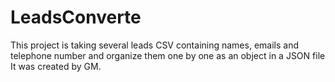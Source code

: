 # LeadsConverte
This project is taking several leads CSV containing names, emails and telephone number and organize them one by one as an object in a JSON file
It was created by GM.

